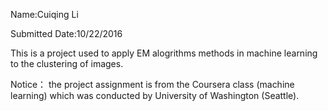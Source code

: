 Name:Cuiqing Li

Submitted Date:10/22/2016

This is a project used to apply EM alogrithms methods in machine learning to the clustering of images.


Notice： the project assignment is from the Coursera class (machine learning) which was conducted by University of Washington (Seattle).